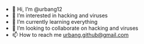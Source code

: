 - 👋 Hi, I’m @urbang12
- 👀 I’m interested in hacking and viruses
- 🌱 I’m currently learning everything
- 💞️ I’m looking to collaborate on hacking and viruses
- 📫 How to reach me urbang.github@gmail.com

<!---
urbang12/urbang12 is a ✨ special ✨ repository because its `README.md` (this file) appears on your GitHub profile.
You can click the Preview link to take a look at your changes.
--->
